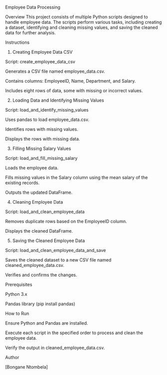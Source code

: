 Employee Data Processing

Overview
This project consists of multiple Python scripts designed to handle employee data. The scripts perform various tasks, including creating a dataset, identifying and cleaning missing values, and saving the cleaned data for further analysis.

Instructions

1. Creating Employee Data CSV

Script: create_employee_data_csv

Generates a CSV file named employee_data.csv.

Contains columns: EmployeeID, Name, Department, and Salary.

Includes eight rows of data, some with missing or incorrect values.

2. Loading Data and Identifying Missing Values

Script: load_and_identify_missing_values

Uses pandas to load employee_data.csv.

Identifies rows with missing values.

Displays the rows with missing data.

3. Filling Missing Salary Values

Script: load_and_fill_missing_salary

Loads the employee data.

Fills missing values in the Salary column using the mean salary of the existing records.

Outputs the updated DataFrame.

4. Cleaning Employee Data

Script: load_and_clean_employee_data

Removes duplicate rows based on the EmployeeID column.

Displays the cleaned DataFrame.

5. Saving the Cleaned Employee Data

Script: load_and_clean_employee_data_and_save

Saves the cleaned dataset to a new CSV file named cleaned_employee_data.csv.

Verifies and confirms the changes.

Prerequisites

Python 3.x

Pandas library (pip install pandas)

How to Run

Ensure Python and Pandas are installed.

Execute each script in the specified order to process and clean the employee data.

Verify the output in cleaned_employee_data.csv.

Author

[Bongane Ntombela]


